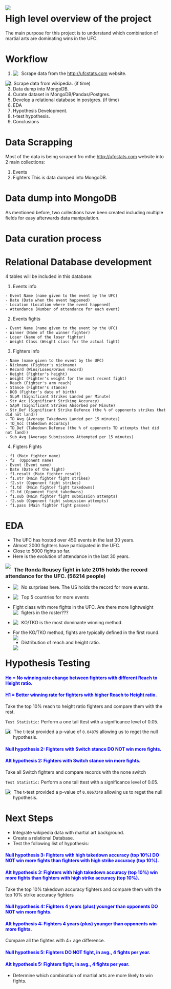 



<img src="data/punch"
    style="float: left; margin-right: 10px;" />

# High level overview of the project
The main purpose for this project is to understand which combination of martial arts are dominating wins in the UFC.
# Workflow
1. Scrape data from the http://ufcstats.com website.
<img src="data/ufcweb.png"
    style="float: left; margin-right: 10px;" />
    

<img src="data/workflow.png"
    style="float: left; margin-right: 10px;" />


2. Scrape data from wikipedia. (if time)
3. Data dump into MongoDB.
4. Curate dataset in MongoDB/Pandas/Postgres.
5. Develop a relational database in postgres. (if time)
6. EDA
7. Hypothesis Development.
8. t-test hypothesis.
9. Conclusions

# Data Scrapping
Most of the data is being scraped fro mthe http://ufcstats.com website into 2 main collections:
  1. Events
  2. Fighters
This is data dumped into MongoDB.

# Data dump into MongoDB
As mentioned before, two collections have been created including multiple fields for easy afterwards data manipulation. 

# Data curation process

# Relational Database development
4 tables will be included in this database:
  1. Events info
  
    - Event Name (name given to the event by the UFC)
    - Date (Date when the event happened)
    - Location (Location where the event happened)
    - Attendance (Number of attendance for each event)
  2. Events fights
  
    - Event Name (name given to the event by the UFC)
    - Winner (Name of the winner fighter)
    - Loser (Name of the loser fighter)
    - Weight Class (Weight class for the actual fight)
  3. Fighters info
  
    - Name (name given to the event by the UFC)
    - Nickname (Fighter's nickname)
    - Record (Wins/Loses/Draws record)
    - Height (Fighter's height)
    - Weight (Fighter's weight for the most recent fight)
    - Reach (Fighter's arm reach)
    - Stance (Fighter's stance)
    - DOB (Fighter's date of birth)
    - SLpM (Significant Strikes Landed per Minute)
    - Str_Acc (Significant Striking Accuracy)
    - SApM (Significant Strikes Absorbed per Minute)
    - Str_Def (Significant Strike Defence (the % of opponents strikes that did not land))
    - TD_Avg (Average Takedowns Landed per 15 minutes)
    - TD_Acc (Takedown Accuracy)
    - TD_Def (Takedown Defense (the % of opponents TD attempts that did not land))
    - Sub_Avg (Average Submissions Attempted per 15 minutes)
  4. Figters Fights 
  
    - f1 (Main fighter name)
    - f2  (Opponent name)
    - Event (Event name)
    - Date (Date of the fight)
    - f1.result (Main fighter result)
    - f1.str (Main fighter fight strikes)
    - f2.str (Opponent fight strikes)
    - f1.td  (Main fighter fight takedowns)
    - f2.td (Opponent fight takedowns)
    - f1.sub (Main fighter fight submission attempts)
    - f2.sub (Opponent fight submission attempts)
    - f1.pass (Main fighter fight passes)
    
# EDA
- The UFC has hosted over 450 events in the last 30 years.
- Almost 2000 fighters have participated in the UFC.
- Close to 5000 fights so far.
- Here is the evolution of attendance in the last 30 years.

<img src="data/boxplot.png"
    style="float: left; margin-right: 10px;" />
    
### The Ronda Rousey fight in late 2015 holds the record attendance for the UFC. (56214 people)
    
- No surprises here. The US holds the record for more events.
<img src="data/eventcountry.png"
    style="float: left; margin-right: 10px;" />

- Top 5 countries for more events
<img src="data/afterUS.png"
    style="float: left; margin-right: 10px;" />

- Fight class with more fights in the UFC. Are there more lightweight figters in the roster???
<img src="data/weightclass.png"
    style="float: left; margin-right: 10px;" />

- KO/TKO is the most dominante winning method.
<img src="data/method.png"
    style="float: left; margin-right: 10px;" />

- For the KO/TKO method, fights are typically defined in the first round.
<img src="data/round.png"
    style="float: left; margin-right: 10px;" />

- Distribution of reach and height ratio.    
<img src="data/reachheight.png"
    style="float: left; margin-right: 10px;" />

# Hypothesis Testing
#### <span style="color:Blue">Ho = No winning rate change between fighters with different Reach to Height ratio.</span>
#### <span style="color:Blue">H1 = Better winning rate for fighters with higher Reach to Height ratio.</span>
Take the top 10% reach to height ratio fighters and compare them with the rest.

`Test Statistic:` Perform a one tail ttest with a significance level of 0.05.

<img src="data/correct_rhr.png"
    style="float: left; margin-right: 10px;" />

- The t-test provided a p-value of `0.04879` allowing us to reget the null hypothesis.


#### <span style="color:Blue">Null hypothesis 2: Fighters with Switch stance DO NOT win more fights. </span>
#### <span style="color:Blue">Alt hypothesis 2: Fighters with Switch stance win more fights.</span>
Take all Switch fighters and compare records with the none switch

`Test Statistic:` Perform a one tail ttest with a significance level of 0.05.

<img src="data/switchdist.png"
    style="float: left; margin-right: 10px;" />
 
 - The t-test provided a p-value of `0.0067340` allowing us to reget the null hypothesis.



# Next Steps

- Integrate wikipedia data with martial art background.
- Create a relational Database.
- Test the following list of hypothesis:


#### <span style="color:Blue">Null hypothesis 3: Fighters with high takedown accuracy (top 10%) DO NOT win more fights than fighters with high strike accuracy (top 10%).</span>
#### <span style="color:Blue">Alt hypothesis 3: Fighters with high takedown accuracy (top 10%) win more fights than fighters with high strike accuracy (top 10%). </span>
Take the top 10% takedown accuracy fighters and compare them with the top 10%  strike accuracy fighters
#### <span style="color:Blue">Null hypothesis 4: Fighters 4 years (plus) younger than opponents DO NOT win more fights. </span>
#### <span style="color:Blue">Alt hypothesis 4: Fighters 4 years (plus) younger than opponents win more fights. </span>
Compare all the fightes with 4+ age difference.
#### <span style="color:Blue">Null hypothesis 5: Fighters DO NOT fight, in avg., 4 fights per year.</span>
#### <span style="color:Blue">Alt hypothesis 5: Fighters fight, in avg., 4 fights per year.</span>

- Determine which combination of martial arts are more likely to win fights. 

